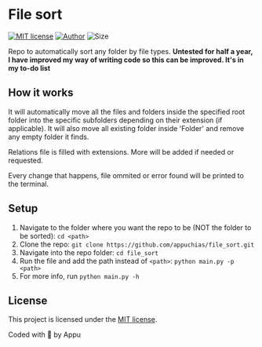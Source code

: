 # File sort

[![MIT license](https://img.shields.io/github/license/appuchias/file_sort?style=flat-square)](https://github.com/appuchias/file_sort/blob/master/LICENSE)
[![Author](https://img.shields.io/badge/Project%20by-Appu-9cf?style=flat-square)](https://github.com/appuchias)
![Size](https://img.shields.io/github/repo-size/appuchias/file_sort?color=orange&style=flat-square)

Repo to automatically sort any folder by file types. **Untested for half a year, I have improved my way of writing code so this can be improved. It's in my to-do list**

## How it works

It will automatically move all the files and folders inside the specified root folder into the specific subfolders depending on their extension (if applicable).
It will also move all existing folder inside 'Folder' and remove any empty folder it finds.

Relations file is filled with extensions. More will be added if needed or requested.

Every change that happens, file ommited or error found will be printed to the terminal.

## Setup

1. Navigate to the folder where you want the repo to be (NOT the folder to be sorted): `cd <path>`
1. Clone the repo: `git clone https://github.com/appuchias/file_sort.git`
1. Navigate into the repo folder: `cd file_sort`
1. Run the file and add the path instead of `<path>`: `python main.py -p <path>`
1. For more info, run `python main.py -h`

## License

This project is licensed under the [MIT license](https://github.com/appuchias/file_sort/blob/master/LICENSE).

Coded with 🖤 by Appu
